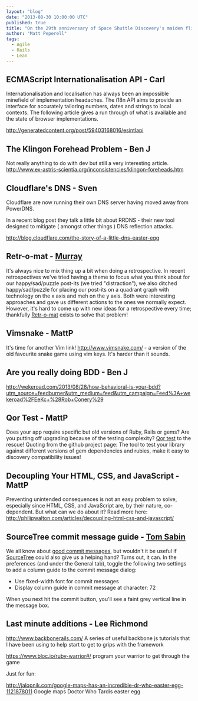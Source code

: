 ```yaml
---
layout: "blog"
date: "2013-08-30 10:00:00 UTC"
published: true
title: "On the 29th anniversary of Space Shuttle Discovery's maiden flight"
author: "Matt Peperell"
tags:
  - Agile
  - Rails
  - Lean
---
```


## ECMAScript Internationalisation API -  Carl
Internationalisation and localisation has always been an impossible minefield of implementation headaches. The i18n API aims to provide an interface for accurately tailoring numbers, dates and strings to local contexts. The following article gives a run through of what is available and the state of browser implementations.

http://generatedcontent.org/post/59403168016/esintlapi

## The Klingon Forehead Problem - Ben J
Not really anything to do with dev but still a very interesting article.
http://www.ex-astris-scientia.org/inconsistencies/klingon-foreheads.htm

## Cloudflare's DNS - Sven
Cloudflare are now running their own DNS server having moved away from PowerDNS.

In a recent blog post they talk a little bit about RRDNS - their new tool designed to mitigate ( amongst other things ) DNS reflection attacks.

http://blog.cloudflare.com/the-story-of-a-little-dns-easter-egg


## Retr-o-mat - [Murray](http://www.unboxedconsulting.com/people/murray-steele)

It's always nice to mix thing up a bit when doing a retrospective.  In recent retrospectives we've tried having a theme to focus what you think about for our happy/sad/puzzle post-its (we tried "distraction"), we also ditched happy/sad/puzzle for placing our post-its on a quadrant graph with technology on the x axis and meh on the y axis.  Both were interesting approaches and gave us different actions to the ones we normally expect.  However, it's hard to come up with new ideas for a retrospective every time; thankfully [Retr-o-mat](http://www.plans-for-retrospectives.com/) exists to solve that problem!


## Vimsnake - MattP
It's time for another Vim link! http://www.vimsnake.com/ - a version of the old favourite snake game using vim keys.  It's harder than it sounds.

## Are you really doing BDD - Ben J
http://wekeroad.com/2013/08/28/how-behavioral-is-your-bdd?utm_source=feedburner&utm_medium=feed&utm_campaign=Feed%3A+wekeroad%2FEeKc+%28Rob+Conery%29

## Qor Test - MattP
Does your app require specific but old versions of Ruby, Rails or gems? Are you putting off upgrading because of the testing complexity? [Qor test](https://github.com/qor/qor_test/tree/master) to the rescue! Quoting from the github project page:
The tool to test your library against different versions of gem dependencies and rubies, make it easy to discovery compatibility issues!

## Decoupling Your HTML, CSS, and JavaScript -  MattP
Preventing unintended consequences is not an easy problem to solve, especially since HTML, CSS, and JavaScript are, by their nature, co-dependent. But what can we do about it? Read more here: http://philipwalton.com/articles/decoupling-html-css-and-javascript/

## SourceTree commit message guide - [Tom Sabin](http://www.unboxedconsulting.com/people/tom-sabin)

We all know about [good commit messages](http://tbaggery.com/2008/04/19/a-note-about-git-commit-messages.html), but wouldn't it be useful if [SourceTree](http://www.sourcetreeapp.com/) could also give us a helping hand? Turns out, it can. In the preferences (and under the General tab), toggle the following two settings to add a column guide to the commit message dialog:

- Use fixed-width font for commit messages
- Display column guide in commit message at character: 72

When you next hit the commit button, you'll see a faint grey vertical line in the message box.

## Last minute additions - Lee Richmond
http://www.backbonerails.com/  A series of useful backbone js tutorials that I have been using to help start to get to grips with the framework


https://www.bloc.io/ruby-warrior#/ program your warrior to get through the game

Just for fun:

http://jalopnik.com/google-maps-has-an-incredible-dr-who-easter-egg-1121878011 Google maps Doctor Who Tardis easter egg
